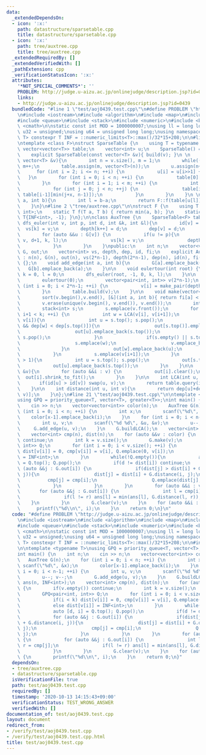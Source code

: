 ```yaml
---
data:
  _extendedDependsOn:
  - icon: ':x:'
    path: datastructure/sparsetable.cpp
    title: datastructure/sparsetable.cpp
  - icon: ':x:'
    path: tree/auxtree.cpp
    title: tree/auxtree.cpp
  _extendedRequiredBy: []
  _extendedVerifiedWith: []
  _pathExtension: cpp
  _verificationStatusIcon: ':x:'
  attributes:
    '*NOT_SPECIAL_COMMENTS*': ''
    PROBLEM: http://judge.u-aizu.ac.jp/onlinejudge/description.jsp?id=0439
    links:
    - http://judge.u-aizu.ac.jp/onlinejudge/description.jsp?id=0439
  bundledCode: "#line 1 \"test/aoj0439.test.cpp\"\n#define PROBLEM \"http://judge.u-aizu.ac.jp/onlinejudge/description.jsp?id=0439\"\
    \n#include <iostream>\n#include <algorithm>\n#include <map>\n#include <set>\n\
    #include <queue>\n#include <stack>\n#include <numeric>\n#include <bitset>\n#include\
    \ <cmath>\n\nstatic const int MOD = 1000000007;\nusing ll = long long;\nusing\
    \ u32 = unsigned;\nusing u64 = unsigned long long;\nusing namespace std;\n\ntemplate<class\
    \ T> constexpr T INF = ::numeric_limits<T>::max()/32*15+208;\n\n#line 1 \"datastructure/sparsetable.cpp\"\
    \ntemplate <class F>\nstruct SparseTable {\n    using T = typename F::T;\n   \
    \ vector<vector<T>> table;\n    vector<int> u;\n    SparseTable() = default;\n\
    \    explicit SparseTable(const vector<T> &v){ build(v); }\n \n    void build(const\
    \ vector<T> &v){\n        int n = v.size(), m = 1;\n        while((1<<m) <= n)\
    \ m++;\n        table.assign(m, vector<T>(n));\n        u.assign(n+1, 0);\n  \
    \      for (int i = 2; i <= n; ++i) {\n            u[i] = u[i>>1] + 1;\n     \
    \   }\n        for (int i = 0; i < n; ++i) {\n            table[0][i] = v[i];\n\
    \        }\n        for (int i = 1; i < m; ++i) {\n            int x = (1<<(i-1));\n\
    \            for (int j = 0; j < n; ++j) {\n                table[i][j] = F::f(table[i-1][j],\
    \ table[i-1][min(j+x, n-1)]);\n            }\n        }\n    }\n \n    T query(int\
    \ a, int b){\n        int l = b-a;\n        return F::f(table[u[l]][a], table[u[l]][b-(1<<u[l])]);\n\
    \    }\n}\n#line 2 \"tree/auxtree.cpp\"\n\nstruct F {\n    using T = pair<int,\
    \ int>;\n    static T f(T a, T b) { return min(a, b); }\n    static T e() { return\
    \ T{INF<int>, -1}; }\n};\n\nclass AuxTree {\n    SparseTable<F> table;\n    void\
    \ dfs_euler(int v, int p, int d, int &k, int &l){\n        id[v] = k;\n      \
    \  vs[k] = v;\n        depth[k++] = d;\n        dep[v] = d;\n        fi[v] = l++;\n\
    \        for (auto &&u : G[v]) {\n            if(u != p){\n                dfs_euler(u,\
    \ v, d+1, k, l);\n                vs[k] = v;\n                depth[k++] = d;\n\
    \            }\n        }\n    }\npublic:\n    int n;\n    vector<vector<int>>\
    \ G, out;\n    vector<int> vs, depth, dep, id, fi;\n    explicit AuxTree(int n)\
    \ : n(n), G(n), out(n), vs(2*n-1), depth(2*n-1), dep(n), id(n), fi(n), table()\
    \ {};\n    void add_edge(int a, int b){\n        G[a].emplace_back(b);\n     \
    \   G[b].emplace_back(a);\n    }\n\n    void eulertour(int root) {\n        int\
    \ k = 0, l = 0;\n        dfs_euler(root, -1, 0, k, l);\n    }\n\n    void buildLCA(){\n\
    \        eulertour(0);\n        vector<pair<int, int>> v(2*n-1);\n        for\
    \ (int i = 0; i < 2*n-1; ++i) {\n            v[i] = make_pair(depth[i], vs[i]);\n\
    \        }\n        table.build(v);\n    }\n\n    void make(vector<int> &v){\n\
    \        sort(v.begin(),v.end(), [&](int a, int b){ return fi[a] < fi[b]; });\n\
    \        v.erase(unique(v.begin(), v.end()), v.end());\n        int k = v.size();\n\
    \        stack<int> s;\n        s.emplace(v.front());\n        for (int i = 0;\
    \ i+1 < k; ++i) {\n            int w = LCA(v[i], v[i+1]);\n            if(w !=\
    \ v[i]){\n                int u = s.top(); s.pop();\n                while(!s.empty()\
    \ && dep[w] < dep[s.top()]){\n                    out[s.top()].emplace_back(u);\n\
    \                    out[u].emplace_back(s.top());\n                    u = s.top();\
    \ s.pop();\n                }\n                if(s.empty() || s.top() != w){\n\
    \                    s.emplace(w);\n                    v.emplace_back(w);\n \
    \               }\n                out[w].emplace_back(u);\n                out[u].emplace_back(w);\n\
    \            }\n            s.emplace(v[i+1]);\n        }\n        while(s.size()\
    \ > 1){\n            int u = s.top(); s.pop();\n            out[s.top()].emplace_back(u);\n\
    \            out[u].emplace_back(s.top());\n        }\n    }\n\n    void clear(vector<int>\
    \ &v){\n        for (auto &&i : v) {\n            out[i].clear();\n          \
    \  out[i].shrink_to_fit();\n        }\n    }\n\n    int LCA(int u, int v){\n \
    \       if(id[u] > id[v]) swap(u, v);\n        return table.query(id[u], id[v]+1).second;\n\
    \    }\n\n    int distance(int u, int v){\n        return dep[u]+dep[v]-2*dep[LCA(u,\
    \ v)];\n    }\n};\n#line 21 \"test/aoj0439.test.cpp\"\n\ntemplate <typename T>\n\
    using GPQ = priority_queue<T, vector<T>, greater<T>>;\nint main() {\n    int n;\n\
    \    cin >> n;\n    vector<vector<int>> color(n);\n    AuxTree G(n);\n    for\
    \ (int i = 0; i < n; ++i) {\n        int x;\n        scanf(\"%d\", &x);\n    \
    \    color[x-1].emplace_back(i);\n    }\n    for (int i = 0; i < n-1; ++i) {\n\
    \        int u, v;\n        scanf(\"%d %d\", &u, &v);\n        u--; v--;\n   \
    \     G.add_edge(u, v);\n    }\n    G.buildLCA();\n    vector<int> ans(n, INF<int>);\n\
    \    vector<int> cmp(n), dist(n);\n    for (auto &&v : color) {\n        if(v.empty())\
    \ continue;\n        int k = v.size();\n        G.make(v);\n        GPQ<pair<int,\
    \ int>> Q;\n        for (int i = 0; i < v.size(); ++i) {\n            if(i < k)\
    \ dist[v[i]] = 0, cmp[v[i]] = v[i], Q.emplace(0, v[i]);\n            else dist[v[i]]\
    \ = INF<int>;\n        }\n        while(!Q.empty()){\n            auto [d, i]\
    \ = Q.top(); Q.pop();\n            if(d != dist[i]) continue;\n            for\
    \ (auto &&j : G.out[i]) {\n                if(dist[j] > dist[i] + G.distance(i,\
    \ j)){\n                    dist[j] = dist[i] + G.distance(i, j);\n          \
    \          cmp[j] = cmp[i];\n                    Q.emplace(dist[j], j);\n    \
    \            }\n            }\n        }\n        for (auto &&i : v) {\n     \
    \       for (auto &&j : G.out[i]) {\n                int l = cmp[i], r = cmp[j];\n\
    \                if(l != r) ans[l] = min(ans[l], G.distance(l, r));\n        \
    \    }\n        }\n        G.clear(v);\n    }\n    for (auto &&i : ans) {\n  \
    \      printf(\"%d\\n\", i);\n    }\n    return 0;\n}\n"
  code: "#define PROBLEM \"http://judge.u-aizu.ac.jp/onlinejudge/description.jsp?id=0439\"\
    \n#include <iostream>\n#include <algorithm>\n#include <map>\n#include <set>\n\
    #include <queue>\n#include <stack>\n#include <numeric>\n#include <bitset>\n#include\
    \ <cmath>\n\nstatic const int MOD = 1000000007;\nusing ll = long long;\nusing\
    \ u32 = unsigned;\nusing u64 = unsigned long long;\nusing namespace std;\n\ntemplate<class\
    \ T> constexpr T INF = ::numeric_limits<T>::max()/32*15+208;\n\n#include \"../tree/auxtree.cpp\"\
    \n\ntemplate <typename T>\nusing GPQ = priority_queue<T, vector<T>, greater<T>>;\n\
    int main() {\n    int n;\n    cin >> n;\n    vector<vector<int>> color(n);\n \
    \   AuxTree G(n);\n    for (int i = 0; i < n; ++i) {\n        int x;\n       \
    \ scanf(\"%d\", &x);\n        color[x-1].emplace_back(i);\n    }\n    for (int\
    \ i = 0; i < n-1; ++i) {\n        int u, v;\n        scanf(\"%d %d\", &u, &v);\n\
    \        u--; v--;\n        G.add_edge(u, v);\n    }\n    G.buildLCA();\n    vector<int>\
    \ ans(n, INF<int>);\n    vector<int> cmp(n), dist(n);\n    for (auto &&v : color)\
    \ {\n        if(v.empty()) continue;\n        int k = v.size();\n        G.make(v);\n\
    \        GPQ<pair<int, int>> Q;\n        for (int i = 0; i < v.size(); ++i) {\n\
    \            if(i < k) dist[v[i]] = 0, cmp[v[i]] = v[i], Q.emplace(0, v[i]);\n\
    \            else dist[v[i]] = INF<int>;\n        }\n        while(!Q.empty()){\n\
    \            auto [d, i] = Q.top(); Q.pop();\n            if(d != dist[i]) continue;\n\
    \            for (auto &&j : G.out[i]) {\n                if(dist[j] > dist[i]\
    \ + G.distance(i, j)){\n                    dist[j] = dist[i] + G.distance(i,\
    \ j);\n                    cmp[j] = cmp[i];\n                    Q.emplace(dist[j],\
    \ j);\n                }\n            }\n        }\n        for (auto &&i : v)\
    \ {\n            for (auto &&j : G.out[i]) {\n                int l = cmp[i],\
    \ r = cmp[j];\n                if(l != r) ans[l] = min(ans[l], G.distance(l, r));\n\
    \            }\n        }\n        G.clear(v);\n    }\n    for (auto &&i : ans)\
    \ {\n        printf(\"%d\\n\", i);\n    }\n    return 0;\n}"
  dependsOn:
  - tree/auxtree.cpp
  - datastructure/sparsetable.cpp
  isVerificationFile: true
  path: test/aoj0439.test.cpp
  requiredBy: []
  timestamp: '2020-10-13 14:15:43+09:00'
  verificationStatus: TEST_WRONG_ANSWER
  verifiedWith: []
documentation_of: test/aoj0439.test.cpp
layout: document
redirect_from:
- /verify/test/aoj0439.test.cpp
- /verify/test/aoj0439.test.cpp.html
title: test/aoj0439.test.cpp
---
```

